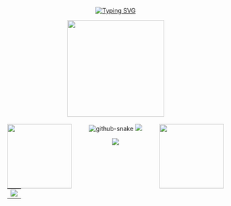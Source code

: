 <div align="center">

  <!-- dynamic typing effect 动态打字效果 -->
  
  [![Typing SVG](https://readme-typing-svg.demolab.com?font=Fira+Code&pause=1000&width=435&lines=console.log(%22Hello%2C%20World%22);小陈同学祝您今天愉快!&center=true&size=27)](https://git.io/typing-svg)


  <!-- knock code pictures 敲代码的图片 -->
  <picture>
    <source media="(prefers-color-scheme: dark)" srcset="https://cdn.jsdelivr.net/gh/cjpnice/cjpnice/assets/images/coding.gif" />
    <source media="(prefers-color-scheme: light)" srcset="https://cdn.jsdelivr.net/gh/cjpnice/cjpnice/assets/images/developer.svg" height="225px" />
    <img src="https://cdn.jsdelivr.net/gh/cjpnice/cjpnice/assets/images/coding.gif" />
  </picture>

  <!-- for beauty 留个空行好看点 -->
  <div>&nbsp;</div>


  <!-- Snake Code Contribution Map 贪吃蛇代码贡献图 -->
  <picture>
    <source media="(prefers-color-scheme: dark)" srcset="https://cdn.jsdelivr.net/gh/cjpnice/cjpnice/profile-snake-contrib/github-contribution-grid-snake-dark.svg" />
    <source media="(prefers-color-scheme: light)" srcset="https://cdn.jsdelivr.net/gh/cjpnice/cjpnice/profile-snake-contrib/github-contribution-grid-snake.svg" />
    <img alt="github-snake" src="https://cdn.jsdelivr.net/gh/cjpnice/cjpnice/profile-snake-contrib/github-contribution-grid-snake-dark.svg" />
  </picture>

<!-- github-readme-streak-stats 连续提交代码天数记录 -->
<img align="left" width="150" src="https://cdn.jsdelivr.net/gh/cjpnice/cjpnice/assets/images/left.png" />
<picture>
  <source media="(prefers-color-scheme: dark)" srcset="https://github-readme-streak-stats.herokuapp.com/?user=cjpnice&theme=dark&hide_border=true" />
  <source media="(prefers-color-scheme: light)" srcset="https://github-readme-streak-stats.herokuapp.com/?user=cjpnice&theme=light&hide_border=true" />
  <img src="https://github-readme-streak-stats.herokuapp.com/?user=cjpnice&theme=dark&hide_border=true" />
</picture>
<img align="right" width="150"  src="https://cdn.jsdelivr.net/gh/cjpnice/cjpnice/assets/images/right.png" />

<img src="https://cdn.jsdelivr.net/gh/cjpnice/cjpnice/assets/images/icon.png" /></div>

<!-- GitHub Activity Graph GitHub 活动图 -->
<table>
  <tr>
    <td>
      <picture>
        <source media="(prefers-color-scheme: dark)" srcset="https://github-readme-activity-graph.vercel.app/graph?username=cjpnice&theme=xcode&bg_color=FF000000&hide_border=true" />
        <source media="(prefers-color-scheme: light)" srcset="https://github-readme-activity-graph.vercel.app/graph?username=cjpnice&theme=xcode&bg_color=FF000000&color=000000&hide_border=true" />
        <img src="https://github-readme-activity-graph.vercel.app/graph?username=cjpnice&theme=xcode&bg_color=FF000000&hide_border=true" />
      </picture>
  </tr>
</table>


</div>








